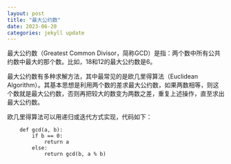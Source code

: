 ```yaml
---
layout: post
title: "最大公约数"
date: 2023-06-20
categories: jekyll update
---
```


最大公约数（Greatest Common Divisor，简称GCD）是指：两个数中所有公共约数中最大的那个数。比如，18和12的最大公约数是6。

最大公约数有多种求解方法，其中最常见的是欧几里得算法（Euclidean Algorithm）。其基本思想是利用两个数的差求最大公约数，如果两数相等，则这个数就是最大公约数，否则再把较大的数变为两数之差，重复上述操作，直至求出最大公约数。

欧几里得算法可以用递归或迭代方式实现，代码如下：
~~~
    def gcd(a, b):
        if b == 0:
            return a
        else:
            return gcd(b, a % b)
~~~
